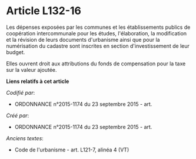 # Article L132-16

Les dépenses exposées par les communes et les établissements publics de coopération intercommunale pour les études,
l'élaboration, la modification et la révision de leurs documents d'urbanisme ainsi que pour la numérisation du cadastre sont
inscrites en section d'investissement de leur budget.

Elles ouvrent droit aux attributions du fonds de compensation pour la taxe sur la valeur ajoutée.

**Liens relatifs à cet article**

_Codifié par_:

  - ORDONNANCE n°2015-1174 du 23 septembre 2015 - art.

_Créé par_:

  - ORDONNANCE n°2015-1174 du 23 septembre 2015 - art.

_Anciens textes_:

  - Code de l'urbanisme - art. L121-7, alinéa 4 (VT)
